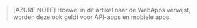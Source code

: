 > [AZURE.NOTE] Hoewel in dit artikel naar de WebApps verwijst, worden deze ook geldt voor API-apps en mobiele apps.
